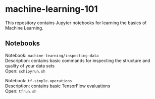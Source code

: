 # machine-learning-101

This repository contains Jupyter notebooks for learning the basics of Machine Learning.

## Notebooks
Notebook: `machine-learning/inspecting-data` <br/>
Description: contains basic commands for inspecting the structure and quality of your data sets <br/>
Open: `schipyrun.sh`</br>

Notebook: `tf-simple-operations` <br/>
Description: contains basic TensorFlow evaluations <br/>
Open: `tfrun.sh`
